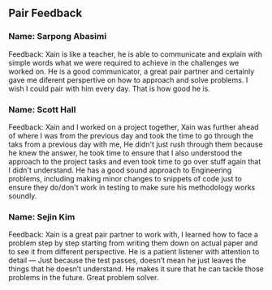 ## Pair Feedback

### Name: Sarpong Abasimi

Feedback: Xain is like a teacher, he is able to communicate and explain with simple words what we were required to achieve in the challenges we worked on. He is a good communicator, a great pair partner and certainly gave me diferent perspertive on how to approach and solve problems. I wish I could pair with him every day. That is how good he is.

### Name: Scott Hall

Feedback: Xain and I worked on a project together, Xain was further ahead of where I was from the previous day and took the time to go through the taks from a previous day with me, He didn't just rush through them because he knew the answer, he took time to ensure that I also understood the approach to the project tasks and even took time to go over stuff again that I didn't understand. He has a good sound approach to Engineering problems, including making minor changes to snippets of code just to ensure they do/don't work in testing to make sure his methodology works soundly. 

### Name: Sejin Kim

Feedback: Xain is a great pair partner to work with, I learned how to face a problem step by step starting from writing them down on actual paper and to see it from different perspective. He is a patient listener with attention to detail — Just because the test passes, doesn’t mean he just leaves the things that he doesn’t understand. He makes it sure that he can tackle those problems in the future. Great problem solver.
